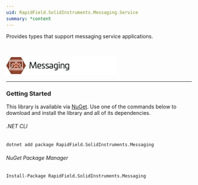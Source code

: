 ```yaml
---
uid: RapidField.SolidInstruments.Messaging.Service
summary: *content
---
```


<!--
Copyright (c) RapidField LLC. Licensed under the MIT License. See LICENSE.txt in the project root for license information.
-->

Provides types that support messaging service applications.

<br />

![Messaging label](../images/Label.Messaging.300w.png)
- - -

### Getting Started

This library is available via [NuGet](https://docs.microsoft.com/en-us/nuget/quickstart/install-and-use-a-package-in-visual-studio). Use one of the commands below to download and install the library and all of its dependencies.

###### .NET CLI

```shell
dotnet add package RapidField.SolidInstruments.Messaging
```

###### NuGet Package Manager

```shell
Install-Package RapidField.SolidInstruments.Messaging
```